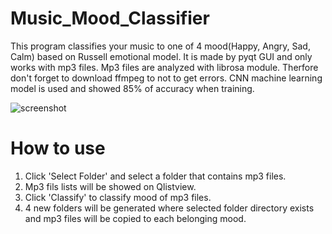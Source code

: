 # Music_Mood_Classifier
This program classifies your music to one of 4 mood(Happy, Angry, Sad, Calm) based on Russell emotional model. It is made by pyqt GUI and only works with mp3 files. Mp3 files are analyzed with librosa module. Therfore don't forget to download ffmpeg to not to get errors. CNN machine learning model is used and showed 85% of accuracy when training.

![screenshot](https://user-images.githubusercontent.com/38872957/72883897-82d29580-3d48-11ea-9ea7-e282a7953112.PNG)

# How to use
1. Click 'Select Folder' and select a folder that contains mp3 files. 
2. Mp3 fils lists will be showed on Qlistview.
3. Click 'Classify' to classify mood of mp3 files.
4. 4 new folders will be generated where selected folder directory exists and mp3 files will be copied to each belonging mood.
